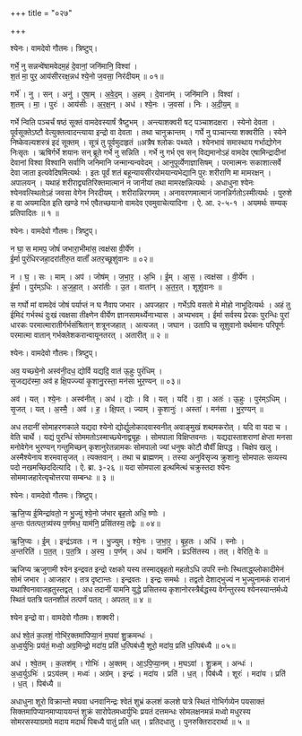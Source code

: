 +++
title = "०२७"

+++


श्येनः। वामदेवो गौतमः। त्रिष्टुप्।

गर्भे॒ नु सन्नन्वे॑षामवेदम॒हं दे॒वानां॒ जनि॑मानि॒ विश्वा॑ ।  
श॒तं मा॒ पुर॒ आय॑सीररक्ष॒न्नध॑ श्ये॒नो ज॒वसा॒ निर॑दीयम् ॥ ०१॥

गर्भे॑ । नु । सन् । अनु॑ । ए॒षा॒म् । अ॒वे॒द॒म् । अ॒हम् । दे॒वाना॑म् । जनि॑मानि । विश्वा॑ ।  
श॒तम् । मा॒ । पुरः॑ । आय॑सीः । अ॒र॒क्ष॒न् । अध॑ । श्ये॒नः । ज॒वसा॑ । निः । अ॒दी॒य॒म् ॥

गर्भे न्विति पञ्चर्चं षष्ठं सूक्तं वामदेवस्यार्षं त्रैष्टुभम् । अन्त्याशक्वरी षट् पञ्चाशदक्षरा । स्येनो देवता । पूर्वसूक्तेऽष्टौ वेत्युक्तत्वादन्त्याया इन्द्रो वा देवता । तथा चानुक्रान्तम् । गर्घे नु पञ्चान्त्या शक्वरीति । स्येने निष्केवल्यशस्त्रं इदं सूक्तम् । सूत्रं तु पूर्वमुदाहृतं ॥अत्रैष श्लोकः पथ्यते । श्येनभावं समास्थाय गर्भाद्योगेन निःसृतः । ऋषिर्गर्भे शयानः सन् ब्रूते गर्भे नु सन्निति । गर्भे नु गर्भ एव सन् विद्यमानोऽहं वामदेव एषामिन्द्रादीनां देवानां विश्वा विश्वानि सर्वाणि जनिमानि जन्मान्यन्ववेदम् । आनुपूर्व्येणाज्ञासिषम् । परमात्मनः सकाशात्सर्वे देवा जाता इत्यवेदिषमित्यर्थः । इतः पूर्वं शतं बहून्यायसीरयोमयान्यभेद्यानि पुरः शरीराणि मा मामरक्षन् । अपालयन् । यथाहं शरीराद्व्यतिरिक्तमात्मानं न जानीयां तथा मामरक्षन्नित्यर्थः । अधाधुना श्येनः श्येनवत्स्थितोऽहं जवसा वेगेन निरदीयम् । शरीरान्निरगमम् । अनावरणमात्मानं जानन्निर्गतोऽस्मीत्यर्थः । पुरुशे ह वा अयमादित इति खण्डे गर्भ एवैतच्छयानो वामदेव एवमुवाचेत्यादिना । ऐ. आ. २-५-१ । अयमर्थः सम्यक् प्रतिपादितः ॥ १ ॥

श्येनः। वामदेवो गौतमः। त्रिष्टुप्।

न घा॒ स मामप॒ जोषं॑ जभारा॒भीमा॑स॒ त्वक्ष॑सा वी॒र्ये॑ण ।  
ई॒र्मा पुरं॑धिरजहा॒दरा॑तीरु॒त वाताँ॑ अतर॒च्छूशु॑वानः ॥ ०२॥

न । घ॒ । सः । माम् । अप॑ । जोष॑म् । ज॒भा॒र॒ । अ॒भि । ई॒म् । आ॒स॒ । त्वक्ष॑सा । वी॒र्ये॑ण ।  
ई॒र्मा । पुर॑म्ऽधिः । अ॒ज॒हा॒त् । अरा॑तीः । उ॒त । वाता॑न् । अ॒त॒र॒त् । शूशु॑वानः ॥

स गर्घो मां वामदेवं जोषं पर्याप्तं न घ नैवाप जभार । अपजहार । गर्भेऽपि वसतो मे मोहो नाभूदित्यर्थः । अहं तु ईमिदं गर्भस्थं दुःखं त्वक्षसा तीक्ष्णेन वीर्येण ज्ञानसामर्थ्येनाभ्यास । अभ्यभवम् । ईर्मा सर्वस्य प्रेरकः पुरन्धिः पुरां धारकः परमात्मारातीर्गर्भसंश्रितान् शत्रूनजहात् । अत्यजत् । जघान । उतापि च सूशुवानो वर्थमानः परिपूर्णः परमात्मा वातान् गर्भक्लेशकरान्वायूनतरत् । अतारीत् ॥ २ ॥

श्येनः। वामदेवो गौतमः। त्रिष्टुप्।

अव॒ यच्छ्ये॒नो अस्व॑नी॒दध॒ द्योर्वि यद्यदि॒ वात॑ ऊ॒हुः पुरं॑धिम् ।  
सृ॒जद्यद॑स्मा॒ अव॑ ह क्षि॒पज्ज्यां कृ॒शानु॒रस्ता॒ मन॑सा भुर॒ण्यन् ॥ ०३॥

अव॑ । यत् । श्ये॒नः । अस्व॑नीत् । अध॑ । द्योः । वि । यत् । यदि॑ । वा॒ । अतः॑ । ऊ॒हुः । पुर॑म्ऽधिम् ।  
सृ॒जत् । यत् । अ॒स्मै॒ । अव॑ । ह॒ । क्षि॒पत् । ज्याम् । कृ॒शानुः॑ । अस्ता॑ । मन॑सा । भु॒र॒ण्यन् ॥

अध तदानीं सोमाहरणकाले यद्यदा श्येनो द्योर्द्युलोकादवास्वनीत् अवाङ्मुखं शब्दमकरोत् । यदि वा यदा च । वेति चार्थे । यद्यं पुरन्धिं सोममतोऽस्माच्छ्येनाद्व्यूहः । सोमपाला विक्षिप्तवन्तः । यद्यदास्ताशराणां क्षेप्ता मनसा मनोवेगेन भुरण्यन् गन्तुमिच्छन् कृशानुरेतन्नामकः सोमपालो ज्यां धनुषः कोटौ वौर्वीं क्षिपद्ध । चिक्षेप खलु । अस्मैश्येनाय शरमवासृजत् । त्यक्तवान् । तथा च ब्राह्मणम् । तस्या अनुविसृज्य क्रुशानुः सोमपालः सव्यस्य पदो नखमच्छिददित्यादि । ऐ. ब्रा. ३-२६ ॥ यदा सोमपाला इत्थमित्थं चक्रुस्तदा श्येनः सोममाजहारेत्यृचोत्तरया सम्बन्धः ॥ ३ ॥

श्येनः। वामदेवो गौतमः। त्रिष्टुप्।

ऋ॒जि॒प्य ई॒मिन्द्रा॑वतो॒ न भु॒ज्युं श्ये॒नो ज॑भार बृह॒तो अधि॒ ष्णोः ।  
अ॒न्तः प॑तत्पत॒त्र्य॑स्य प॒र्णमध॒ याम॑नि॒ प्रसि॑तस्य॒ तद्वेः ॥ ०४॥

ऋ॒जि॒प्यः । ई॒म् । इन्द्र॑ऽवतः । न । भु॒ज्युम् । श्ये॒नः । ज॒भा॒र॒ । बृ॒ह॒तः । अधि॑ । स्नोः ।  
अ॒न्तरिति॑ । प॒त॒त् । प॒त॒त्रि । अ॒स्य॒ । प॒र्णम् । अध॑ । याम॑नि । प्रऽसि॑तस्य । तत् । वेरिति॒ वेः ॥

ऋजिप्य ऋजुगामी श्येन इन्द्रवत इन्द्रो रक्षको यस्य तस्माद्बृहतो महतोऽधि उपरि स्नोः स्थिताद्ध्य्लोकादीमेनं सोमं जभार । आजहार । तत्र दृष्टान्तः । इन्द्रवतः । इन्द्रः समर्थः । तद्वतो देशाद्भुज्यं न भुज्युनामकं राजानं यथाश्विनावाजह्रतुस्तद्वत् । अध तदानीं यामनि युद्धे प्रसितस्य कृशानोरस्त्रैर्बद्धस्य वेर्गन्तुरस्य श्येनस्यान्तर्मध्ये स्थितं पतत्रि पतनशीलं तत्पर्णं पतत् । अपतत् ॥ ४ ॥

श्येन इन्द्रो वा। वामदेवो गौतमः। शक्वरी।

अध॑ श्वे॒तं क॒लशं॒ गोभि॑र॒क्तमा॑पिप्या॒नं म॒घवा॑ शु॒क्रमन्धः॑ ।  
अ॒ध्व॒र्युभिः॒ प्रय॑तं॒ मध्वो॒ अग्र॒मिन्द्रो॒ मदा॑य॒ प्रति॑ ध॒त्पिब॑ध्यै॒ शूरो॒ मदा॑य॒ प्रति॑ ध॒त्पिब॑ध्यै ॥ ०५॥

अध॑ । श्वे॒तम् । क॒लश॑म् । गोभिः॑ । अ॒क्तम् । आ॒ऽपि॒प्या॒नम् । म॒घऽवा॑ । शु॒क्रम् । अन्धः॑ ।  
अ॒ध्व॒र्युऽभिः॑ । प्रऽय॑तम् । मध्वः॑ । अग्र॑म् । इन्द्रः॑ । मदा॑य । प्रति॑ । ध॒त् । पिब॑ध्यै । शूरः॑ । मदा॑य । प्रति॑ । ध॒त् । पिब॑ध्यै ॥

अधाधुना शूरो विक्रान्तो मघवा धनवानिन्द्रः श्वेतं शुभ्रं कलशं कलशे पात्रे स्थितं गोभिर्गव्येन पयसाक्तं सिक्तमापिप्यानमाप्याययन्तं शुक्रं सारोपेतमध्वर्युभिः प्रयतं दत्तमन्धः सोमलक्षनमन्नं मध्वो मधुरस्य सोमरसस्याग्रमग्रे मदाय मदार्थं पिबध्यै पातुं प्रति धत् । प्रतिदधातु । पुनरुक्तिरादरार्था ॥ ५ ॥